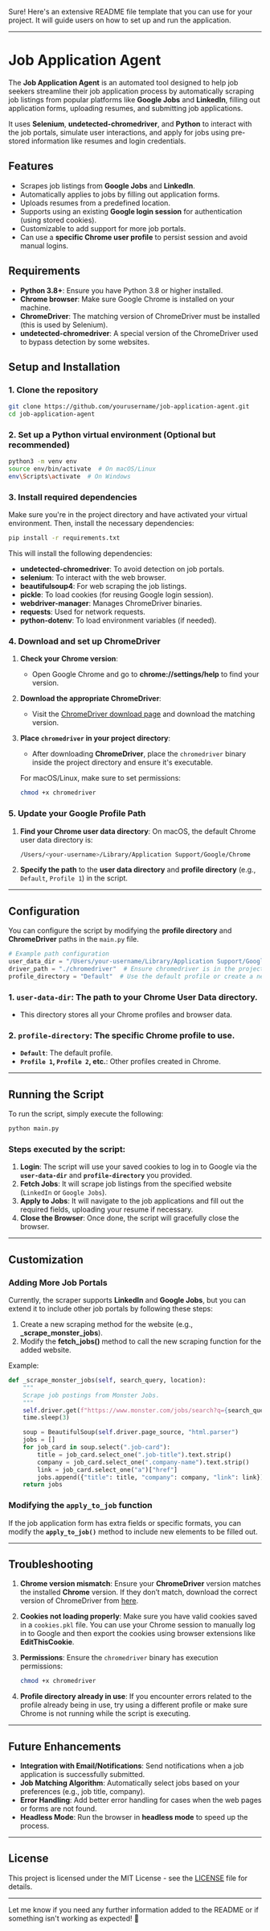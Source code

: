 Sure! Here's an extensive README file template that you can use for your project. It will guide users on how to set up and run the application.

---

# Job Application Agent

The **Job Application Agent** is an automated tool designed to help job seekers streamline their job application process by automatically scraping job listings from popular platforms like **Google Jobs** and **LinkedIn**, filling out application forms, uploading resumes, and submitting job applications.

It uses **Selenium**, **undetected-chromedriver**, and **Python** to interact with the job portals, simulate user interactions, and apply for jobs using pre-stored information like resumes and login credentials.

## Features

- Scrapes job listings from **Google Jobs** and **LinkedIn**.
- Automatically applies to jobs by filling out application forms.
- Uploads resumes from a predefined location.
- Supports using an existing **Google login session** for authentication (using stored cookies).
- Customizable to add support for more job portals.
- Can use a **specific Chrome user profile** to persist session and avoid manual logins.

## Requirements

- **Python 3.8+**: Ensure you have Python 3.8 or higher installed.
- **Chrome browser**: Make sure Google Chrome is installed on your machine.
- **ChromeDriver**: The matching version of ChromeDriver must be installed (this is used by Selenium).
- **undetected-chromedriver**: A special version of the ChromeDriver used to bypass detection by some websites.

## Setup and Installation

### 1. Clone the repository

```bash
git clone https://github.com/yourusername/job-application-agent.git
cd job-application-agent
```

### 2. Set up a Python virtual environment (Optional but recommended)

```bash
python3 -m venv env
source env/bin/activate  # On macOS/Linux
env\Scripts\activate  # On Windows
```

### 3. Install required dependencies

Make sure you're in the project directory and have activated your virtual environment. Then, install the necessary dependencies:

```bash
pip install -r requirements.txt
```

This will install the following dependencies:

- **undetected-chromedriver**: To avoid detection on job portals.
- **selenium**: To interact with the web browser.
- **beautifulsoup4**: For web scraping the job listings.
- **pickle**: To load cookies (for reusing Google login session).
- **webdriver-manager**: Manages ChromeDriver binaries.
- **requests**: Used for network requests.
- **python-dotenv**: To load environment variables (if needed).

### 4. Download and set up ChromeDriver

1. **Check your Chrome version**:

   - Open Google Chrome and go to **chrome://settings/help** to find your version.

2. **Download the appropriate ChromeDriver**:

   - Visit the [ChromeDriver download page](https://sites.google.com/chromium.org/driver/) and download the matching version.

3. **Place `chromedriver` in your project directory**:

   - After downloading **ChromeDriver**, place the `chromedriver` binary inside the project directory and ensure it's executable.

   For macOS/Linux, make sure to set permissions:

   ```bash
   chmod +x chromedriver
   ```

### 5. Update your Google Profile Path

1. **Find your Chrome user data directory**:
   On macOS, the default Chrome user data directory is:

   ```bash
   /Users/<your-username>/Library/Application Support/Google/Chrome
   ```

2. **Specify the path** to the **user data directory** and **profile directory** (e.g., `Default`, `Profile 1`) in the script.

---

## Configuration

You can configure the script by modifying the **profile directory** and **ChromeDriver** paths in the `main.py` file.

```python
# Example path configuration
user_data_dir = "/Users/your-username/Library/Application Support/Google/Chrome"
driver_path = "./chromedriver"  # Ensure chromedriver is in the project folder
profile_directory = "Default"  # Use the default profile or create a new profile
```

### 1. **`user-data-dir`**: The path to your **Chrome User Data** directory.

- This directory stores all your Chrome profiles and browser data.

### 2. **`profile-directory`**: The specific Chrome **profile** to use.

- **`Default`**: The default profile.
- **`Profile 1`, `Profile 2`, etc.**: Other profiles created in Chrome.

---

## Running the Script

To run the script, simply execute the following:

```bash
python main.py
```

### Steps executed by the script:

1. **Login**: The script will use your saved cookies to log in to Google via the **`user-data-dir`** and **`profile-directory`** you provided.
2. **Fetch Jobs**: It will scrape job listings from the specified website (`LinkedIn` or `Google Jobs`).
3. **Apply to Jobs**: It will navigate to the job applications and fill out the required fields, uploading your resume if necessary.
4. **Close the Browser**: Once done, the script will gracefully close the browser.

---

## Customization

### Adding More Job Portals

Currently, the scraper supports **LinkedIn** and **Google Jobs**, but you can extend it to include other job portals by following these steps:

1. Create a new scraping method for the website (e.g., **\_scrape_monster_jobs**).
2. Modify the **fetch_jobs()** method to call the new scraping function for the added website.

Example:

```python
def _scrape_monster_jobs(self, search_query, location):
    """
    Scrape job postings from Monster Jobs.
    """
    self.driver.get(f"https://www.monster.com/jobs/search?q={search_query}&where={location}")
    time.sleep(3)

    soup = BeautifulSoup(self.driver.page_source, "html.parser")
    jobs = []
    for job_card in soup.select(".job-card"):
        title = job_card.select_one(".job-title").text.strip()
        company = job_card.select_one(".company-name").text.strip()
        link = job_card.select_one("a")["href"]
        jobs.append({"title": title, "company": company, "link": link})
    return jobs
```

### Modifying the `apply_to_job` function

If the job application form has extra fields or specific formats, you can modify the **`apply_to_job()`** method to include new elements to be filled out.

---

## Troubleshooting

1. **Chrome version mismatch**: Ensure your **ChromeDriver** version matches the installed **Chrome** version. If they don’t match, download the correct version of ChromeDriver from [here](https://sites.google.com/chromium.org/driver/).
2. **Cookies not loading properly**: Make sure you have valid cookies saved in a `cookies.pkl` file. You can use your Chrome session to manually log in to Google and then export the cookies using browser extensions like **EditThisCookie**.

3. **Permissions**: Ensure the `chromedriver` binary has execution permissions:

   ```bash
   chmod +x chromedriver
   ```

4. **Profile directory already in use**: If you encounter errors related to the profile already being in use, try using a different profile or make sure Chrome is not running while the script is executing.

---

## Future Enhancements

- **Integration with Email/Notifications**: Send notifications when a job application is successfully submitted.
- **Job Matching Algorithm**: Automatically select jobs based on your preferences (e.g., job title, company).
- **Error Handling**: Add better error handling for cases when the web pages or forms are not found.
- **Headless Mode**: Run the browser in **headless mode** to speed up the process.

---

## License

This project is licensed under the MIT License - see the [LICENSE](LICENSE) file for details.

---

Let me know if you need any further information added to the README or if something isn't working as expected! 🚀
